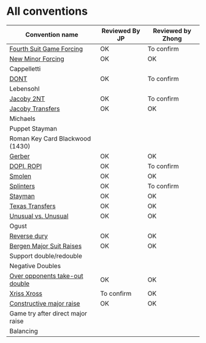 # All conventions

| Convention name | Reviewed By JP | Reviewed by Zhong |
| --- | --- | --- |
| [Fourth Suit Game Forcing](fourth-suit-forcing.md) | OK | To confirm |
| [New Minor Forcing](new-minor-forcing.md) | OK | OK|
| Cappelletti | | |
| [DONT](dont.md) | OK | To confirm |
| Lebensohl | | |
| [Jacoby 2NT](jacoby-2nt.md) | OK | To confirm |
| [Jacoby Transfers](jacoby-transfers.md) | OK | OK |
| Michaels | | |
| Puppet Stayman | | |
| Roman Key Card Blackwood (1430) | | |
| [Gerber](gerber.md) | OK | OK|
| [DOPI, ROPI](dopi.md) | OK | To confirm |
| [Smolen](smolen.md) | OK |OK |
| [Splinters](spliters.md) | OK | To confirm  |
| [Stayman](stayman.md) | OK | OK |
| [Texas Transfers](texas-transfers.md) | OK |OK |
| [Unusual vs. Unusual](unusual-over-unusual.md) | OK |OK |
| Ogust | | |
| [Reverse dury](drury-reversed.md) | OK | OK |
| [Bergen Major Suit Raises](bergen.md) | OK | OK |
| Support double/redouble | | |
| Negative Doubles | | |
| [Over opponents take-out double](over-opponents-take-out-double.md) | OK | OK |
| [Xriss Xross](xriss-xross.md) | To confirm | OK |
| [Constructive major raise](constructive-major-raise.md) | OK | OK |
| Game try after direct major raise | | |
| Balancing | | |
